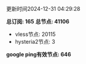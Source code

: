 更新时间2024-12-31 04:29:28

**总订阅: 165**
**总节点: 41106**
- vless节点: 20115
- hysteria2节点: 3

**google ping有效节点: 646**

